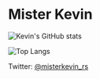 # Mister Kevin

![Kevin's GitHub stats](https://github-readme-stats.vercel.app/api?username=kevinrodriguez-io&bg_color=30,e96443,904e95&title_color=fff&text_color=fff)

![Top Langs](https://github-readme-stats.vercel.app/api/top-langs/?username=kevinrodriguez-io&layout=compact&hide=Java,PHP&bg_color=30,e96443,904e95&title_color=fff&text_color=fff&langs_count=8)

Twitter: [@misterkevin_rs](https://twitter.com/misterkevin_rs/)
